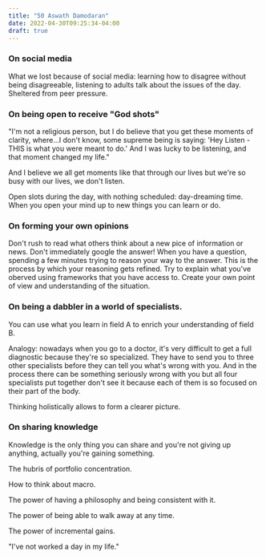 ```yaml
---
title: "50 Aswath Damodaran"
date: 2022-04-30T09:25:34-04:00
draft: true
---
```


### On social media

What we lost because of social media: learning how to disagree without being disagreeable, listening to adults talk about the issues of the day. Sheltered from peer pressure.

### On being open to receive "God shots"

"I'm not a religious person, but I do believe that you get these moments of clarity, where...I don't know, some supreme being is saying: 'Hey Listen - THIS is what you were meant to do.' And I was lucky to be listening, and that moment changed my life."

And I believe we all get moments like that through our lives but we're so busy with our lives, we don't listen.

Open slots during the day, with nothing scheduled: day-dreaming time. When you open your mind up to new things you can learn or do. 

### On forming your own opinions

Don't rush to read what others think about a new pice of information or news. Don't immediately google the answer! When you have a question, spending a few minutes trying to reason your way to the answer. This is the process by which your reasoning gets refined. Try to explain what you've oberved using frameworks that you have access to. Create your own point of view and understanding of the situation.

### On being a dabbler in a world of specialists.

You can use what you learn in field A to enrich your understanding of field B. 

Analogy: nowadays when you go to a doctor, it's very difficult to get a full diagnostic because they're so specialized. They have to send you to three other specialists before they can tell you what's wrong with you. And in the process there can be something seriously wrong with you but all four specialists put together don't see it because each of them is so focused on their part of the body.

Thinking holistically allows to form a clearer picture.

### 



### On sharing knowledge

Knowledge is the only thing you can share and you're not giving up anything, actually you're gaining something.

The hubris of portfolio concentration.

How to think about macro.

The power of having a philosophy and being consistent with it.

The power of being able to walk away at any time.

The power of incremental gains.

"I've not worked a day in my life."
